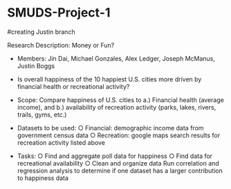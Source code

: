 # SMUDS-Project-1

#creating Justin branch

Research Description: Money or Fun? 

- Members: Jin Dai, Michael Gonzales, Alex Ledger, Joseph McManus, Justin Boggs

- Is overall happiness of the 10 happiest U.S. cities more driven by financial health or recreational activity? 

- Scope: Compare happiness of U.S. cities to a.) Financial health (average income), and b.) availability of recreation activity (parks, lakes, rivers, trails, gyms, etc.)

- Datasets to be used: 
		○ Financial: demographic income data from government census data 
		○ Recreation: google maps search results for recreation activity listed above 

- Tasks: 
		○ Find and aggregate poll data for happiness
		○ Find data for recreational availability 
		○ Clean and organize data
Run correlation and regression analysis to determine if one dataset has a larger contribution to happiness data 
